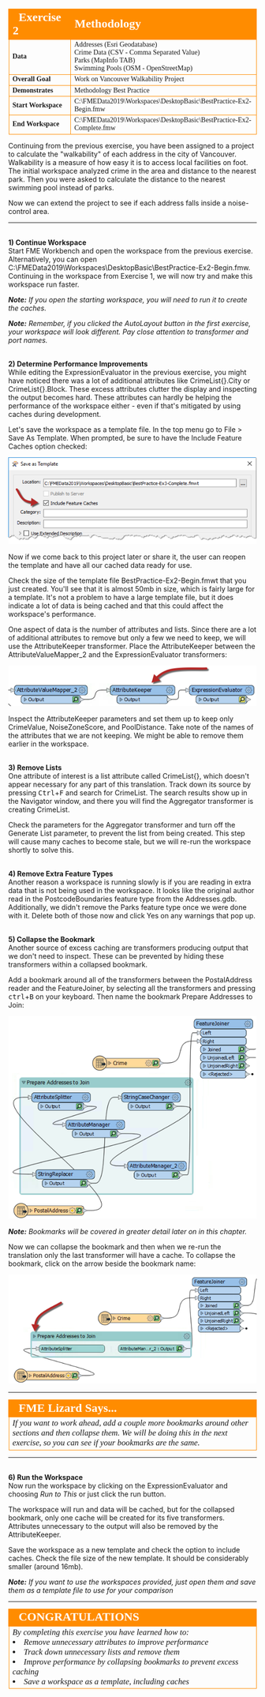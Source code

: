 <!--Exercise Section-->


<table style="border-spacing: 0px;border-collapse: collapse;font-family:serif">
<tr>
<td width=25% style="vertical-align:middle;background-color:darkorange;border: 2px solid darkorange">
<i class="fa fa-cogs fa-lg fa-pull-left fa-fw" style="color:white;padding-right: 12px;vertical-align:text-top"></i>
<span style="color:white;font-size:x-large;font-weight: bold">Exercise 2</span>
</td>
<td style="border: 2px solid darkorange;background-color:darkorange;color:white">
<span style="color:white;font-size:x-large;font-weight: bold">Methodology</span>
</td>
</tr>

<tr>
<td style="border: 1px solid darkorange; font-weight: bold">Data</td>
<td style="border: 1px solid darkorange">Addresses (Esri Geodatabase)<br>Crime Data (CSV - Comma Separated Value)<br>Parks (MapInfo TAB)<br>Swimming Pools (OSM - OpenStreetMap)</td>
</tr>

<tr>
<td style="border: 1px solid darkorange; font-weight: bold">Overall Goal</td>
<td style="border: 1px solid darkorange">Work on Vancouver Walkability Project</td>
</tr>

<tr>
<td style="border: 1px solid darkorange; font-weight: bold">Demonstrates</td>
<td style="border: 1px solid darkorange">Methodology Best Practice</td>
</tr>

<tr>
<td style="border: 1px solid darkorange; font-weight: bold">Start Workspace</td>
<td style="border: 1px solid darkorange">C:\FMEData2019\Workspaces\DesktopBasic\BestPractice-Ex2-Begin.fmw</td>
</tr>

<tr>
<td style="border: 1px solid darkorange; font-weight: bold">End Workspace</td>
<td style="border: 1px solid darkorange">C:\FMEData2019\Workspaces\DesktopBasic\BestPractice-Ex2-Complete.fmw</td>
</tr>

</table>


Continuing from the previous exercise, you have been assigned to a project to calculate the "walkability" of each address in the city of Vancouver. Walkability is a measure of how easy it is to access local facilities on foot. The initial workspace analyzed crime in the area and distance to the nearest park. Then you were asked to calculate the distance to the nearest swimming pool instead of parks.

Now we can extend the project to see if each address falls inside a noise-control area.

---

<br>**1) Continue Workspace**
<br>Start FME Workbench and open the workspace from the previous exercise. Alternatively, you can open
C:\FMEData2019\Workspaces\DesktopBasic\BestPractice-Ex2-Begin.fmw. Continuing in the workspace from Exercise 1, we will now try and make this workspace run faster.

***Note:*** *If you open the starting workspace, you will need to run it to create the caches.*

***Note:*** *Remember, if you clicked the AutoLayout button in the first exercise, your workspace will look different. Pay close attention to transformer and port names.*


<br>**2) Determine Performance Improvements**
<br>While editing the ExpressionEvaluator in the previous exercise, you might have noticed there was a lot of additional attributes like CrimeList{}.City or CrimeList{}.Block. These excess attributes clutter the display and inspecting the output becomes hard. These attributes can hardly be helping the performance of the workspace either - even if that's mitigated by using caches during development.

Let's save the workspace as a template file. In the top menu go to File &gt; Save As Template. When prompted, be sure to have the Include Feature Caches option checked:

![](./Images/Img5.219.Ex3.SaveCaches.png)


Now if we come back to this project later or share it, the user can reopen the template and have all our cached data ready for use.

Check the size of the template file BestPractice-Ex2-Begin.fmwt that you just created. You'll see that it is almost 50mb in size, which is fairly large for a template. It's not a problem to have a large template file, but it does indicate a lot of data is being cached and that this could affect the workspace's performance.

One aspect of data is the number of attributes and lists. Since there are a lot of additional attributes to remove but only a few we need to keep, we will use the AttributeKeeper transformer. Place the AttributeKeeper between the AttributeValueMapper_2 and the ExpressionEvaluator transformers:

![](./Images/Img5.209.Ex2.AttributeKeeper.png)

Inspect the AttributeKeeper parameters and set them up to keep only CrimeValue, NoiseZoneScore, and PoolDistance. Take note of the names of the attributes that we are not keeping. We might be able to remove them earlier in the workspace.

<br>**3) Remove Lists**
<br>One attribute of interest is a list attribute called CrimeList{}, which doesn't appear necessary for any part of this translation. Track down its source by pressing <kbd>Ctrl</kbd>+<kbd>F</kbd> and search for CrimeList. The search results show up in the Navigator window, and there you will find the Aggregator transformer is creating CrimeList.

Check the parameters for the Aggregator transformer and turn off the Generate List parameter, to prevent the list from being created. This step will cause many caches to become stale, but we will re-run the workspace shortly to solve this.

<br>**4) Remove Extra Feature Types**
<br>Another reason a workspace is running slowly is if you are reading in extra data that is not being used in the workspace. It looks like the original author read in the PostcodeBoundaries feature type from the Addresses.gdb. Additionally, we didn't remove the Parks feature type once we were done with it. Delete both of those now and click Yes on any warnings that pop up.


<br>**5) Collapse the Bookmark**
<br>Another source of excess caching are transformers producing output that we don't need to inspect. These can be prevented by hiding these transformers within a collapsed bookmark.

Add a bookmark around all of the transformers between the PostalAddress reader and the FeatureJoiner, by selecting all the transformers and pressing <kbd>ctrl</kbd>+<kbd>B</kbd> on your keyboard. Then name the bookmark Prepare Addresses to Join:

![](./Images/Img5.210.Ex2.AddABookmark.png)

***Note:*** *Bookmarks will be covered in greater detail later on in this chapter.*

Now we can collapse the bookmark and then when we re-run the translation only the last transformer will have a cache. To collapse the bookmark, click on the arrow beside the bookmark name:

![](./Images/Img5.211.Ex2.CollapsedBookmarks.png)

---

<!--Tip Section-->

<table style="border-spacing: 0px">
<tr>
<td style="vertical-align:middle;background-color:darkorange;border: 2px solid darkorange">
<i class="fa fa-info-circle fa-lg fa-pull-left fa-fw" style="color:white;padding-right: 12px;vertical-align:text-top"></i>
<span style="color:white;font-size:x-large;font-weight: bold;font-family:serif">FME Lizard Says...</span>
</td>
</tr>

<tr>
<td style="border: 1px solid darkorange">
<span style="font-family:serif; font-style:italic; font-size:larger">
If you want to work ahead, add a couple more bookmarks around other sections and then collapse them. We will be doing this in the next exercise, so you can see if your bookmarks are the same.
</span>
</td>
</tr>
</table>

---

<br>**6) Run the Workspace**
<br>Now run the workspace by clicking on the ExpressionEvaluator and choosing *Run to This* or just click the run button.

The workspace will run and data will be cached, but for the collapsed bookmark, only one cache will be created for its five transformers. Attributes unnecessary to the output will also be removed by the AttributeKeeper.

Save the workspace as a new template and check the option to include caches. Check the file size of the new template. It should be considerably smaller (around 16mb).

***Note:*** *If you want to use the workspaces provided, just open them and save them as a template file to use for your comparison*

---

<!--Exercise Congratulations Section-->

<table style="border-spacing: 0px">
<tr>
<td style="vertical-align:middle;background-color:darkorange;border: 2px solid darkorange">
<i class="fa fa-thumbs-o-up fa-lg fa-pull-left fa-fw" style="color:white;padding-right: 12px;vertical-align:text-top"></i>
<span style="color:white;font-size:x-large;font-weight: bold;font-family:serif">CONGRATULATIONS</span>
</td>
</tr>

<tr>
<td style="border: 1px solid darkorange">
<span style="font-family:serif; font-style:italic; font-size:larger">
By completing this exercise you have learned how to:
<br>
<li>Remove unnecessary attributes to improve performance</li>
<li>Track down unnecessary lists and remove them</li>
<li>Improve performance by collapsing bookmarks to prevent excess caching</li>
<li>Save a workspace as a template, including caches</li></ul>
</span>
</td>
</tr>
</table>
